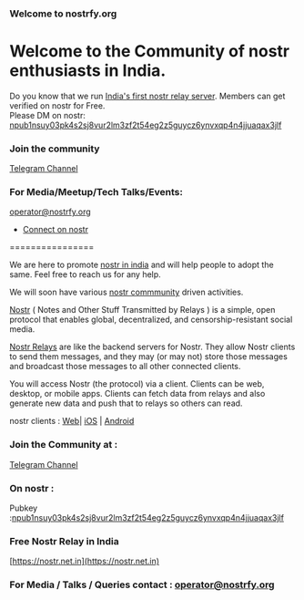 ### Welcome to nostrfy.org

Welcome to the Community of nostr enthusiasts in India.
=======================================================

Do you know that we run [India's first nostr relay server](https://nostr.net.in). Members can get verified on nostr for Free.  
Please DM on nostr: [npub1nsuy03pk4s2sj8vur2lm3zf2t54eg2z5guycz6ynvxqp4n4jjuaqax3jlf](https://coracle.social/people/npub1nsuy03pk4s2sj8vur2lm3zf2t54eg2z5guycz6ynvxqp4n4jjuaqax3jlf/notes)

### Join the community

[Telegram Channel](https://t.me/+A6-AtzTKg7cxOGE1)



### For Media/Meetup/Tech Talks/Events:

operator@nostrfy.org

*   [Connect on nostr](https://coracle.social/people/npub1nsuy03pk4s2sj8vur2lm3zf2t54eg2z5guycz6ynvxqp4n4jjuaqax3jlf/notes)


================

We are here to promote [nostr in india](https://nostrfy.org) and will help people to adopt the same. Feel free to reach us for any help.

We will soon have various [nostr commmunity](https://nostrfy.org) driven activities.

[Nostr](https://nostr.com) ( Notes and Other Stuff Transmitted by Relays ) is a simple, open protocol that enables global, decentralized, and censorship-resistant social media.

[Nostr Relays](https://nostr.net.in) are like the backend servers for Nostr. They allow Nostr clients to send them messages, and they may (or may not) store those messages and broadcast those messages to all other connected clients.

You will access Nostr (the protocol) via a client. Clients can be web, desktop, or mobile apps. Clients can fetch data from relays and also generate new data and push that to relays so others can read.

nostr clients : [Web](https://coracle.social/)| [iOS](https://damus.io/) | [Android](https://play.google.com/store/apps/details?id=com.vitorpamplona.amethyst)

### Join the Community at :

[Telegram Channel](https://t.me/+A6-AtzTKg7cxOGE1)

### On nostr :

Pubkey :[npub1nsuy03pk4s2sj8vur2lm3zf2t54eg2z5guycz6ynvxqp4n4jjuaqax3jlf](https://coracle.social/people/npub1nsuy03pk4s2sj8vur2lm3zf2t54eg2z5guycz6ynvxqp4n4jjuaqax3jlf/notes)  

### Free Nostr Relay in India

[https://nostr.net.in](https://nostr.net.in)

### For Media / Talks / Queries contact : operator@nostrfy.org

